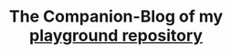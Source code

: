 ---
layout: home
permalink: /
title: "The Companion-Blog of my [playground repository](https://github.com/clement-casse/playground)"
excerpt: >
  This website is some sort of a blog related to my [`playground` GitHub Repository](https://github.com/clement-casse/playground).
  I will provide some occasionnal writings where I explain my side projects, their purpose and what I learnt in the process of developping them.
header:
  overlay_color: "#333"
---